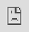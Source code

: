 # Homework info & submission guidelines

You will be submitting your homework assignments on Gradescope.
Check out [Gradescope Student Guide](https://lthub.ubc.ca/guides/gradescope-student-guide/). 

## Accessing homework assignments

Each homework assignment will be made available on the [course GitHub page](https://github.students.cs.ubc.ca/CPSC330-2024W-T2/cpsc330-2024W2/tree/main?tab=readme-ov-file#deliverable-due-dates-tentative) under the "Where to find?" column under the "Deliverable due dates" section.
You can also find the list of released (public) repositories [here](https://github.com/orgs/ubc-cpsc330/repositories).

Your homework assignment will generally consist of a Jupyter notebook along with necessary code and data or links to download the data.
You will have to setup your computer so that you can work on these assignments locally.
See this document for [setup instructions](setup.md).

## Use our template to create a repository

Here are the steps to create a repository for the released homework assignment.

1. Navigate to the homework assignment [from the list of repositories here](https://github.com/orgs/ubc-cpsc330/repositories).

1. On the GitHub repository, click "Use this Template" to create a repository under your account for this homework assignment.

![](img/template.png)

1. When cloning the repository, **remember to set the repository as "Private"** and name it something sensible so you can find it.

![](img/private_repo.png)

1. Clone the repository locally.

1. Complete your assignment, then commit and push your change to GitHub.

## How to submit

When you're ready to submit your assignment, make sure all your work in the Jupyter Notebook is saved, all changes in the repository are committed, and you've pushed up to GitHub.

### Preparation

1. Run all cells in your notebook to make sure there are no errors by running all cells: `Kernel -> Restart Kernel and Clear All Outputs` and then `Run -> Run All Cells`.

1. Notebooks with cell execution numbers out of order or not starting from “1” will have marks deducted. Notebooks without the output displayed may not be graded at all (because we need to see the output in order to grade your work).

### Submitting on Gradescope

1. Upload the assignment using Gradescope’s drag and drop tool. Make sure to access Gradescope via Canvas. Check out this [Gradescope Student Guide](https://lthub.ubc.ca/guides/gradescope-student-guide/) if you need help with your Gradescope submission.

1. Make sure that the plots and output are rendered properly in your submitted files.

1. If the `.ipynb` file is too big and doesn’t render on Gradescope, also upload a `pdf` or `html` in addition to the `.ipynb file`. If the `pdf` or `html` also fail to render on Gradescope, please create two files for your homework (e.g., `hw6a.ipynb` with Exercise 1 and `hw6b.ipynb` with Exercises 2 and 3) and include these two files in your repository.

You must **submit your final version of the notebook to [Gradescope](https://www.gradescope.ca)** where it will be graded.

Here is a video that shows you the process you'll be following (from a different course):

<div class="container youtube">
<iframe class="responsive-iframe" src="https://player.vimeo.com/video/1006094160?badge=0&amp;autopause=0&amp;player_id=0&amp;app_id=58479" frameborder="0" allow="autoplay; fullscreen; picture-in-picture" allowfullscreen style="position:absolute;top:0;left:0;width:100%;height:100%;" title="Submit GitHub Repository on Gradescope"></iframe><script src="https://player.vimeo.com/api/player.js"></script>
</div>

Once you submit to Gradescope, you should go there and ensure your assignment is there as expected and all the output and plots are rendered properly. 

**It is your responsibility to make sure your assignment is submitted properly and failure to do so will result in a deduction of marks.**

## Additional submission instructions

### Datasets

Unless otherwise noted, if you download a dataset for your assignment, when you submit the dataset, the dataset will likely be removed from your submission, please do **not** submit the datasets. (If the dataset in bundled with the assignment, then it's fine to leave it there.)

### Report format

Your final report must be submitted online as a Jupyter notebook, so please do not write up your answers on paper! 

Be sure that your answers are clearly written and easy for the TA to understand. The TAs have the option to reduce your mark if your answers aren't clear or are difficult to understand (even if they are correct). 

Please do not delete the question cells or move the questions around. This will make things easier for the TAs.

**You must ensure that all your code output (values, tables, figures, etc.) is displayed in the notebook.** For example, if you are required to calculate some value, it is not sufficient to just store the value to a variable, nor is it sufficient to have a `print(value)` in your code - the print code must actually be run and the notebook saved, so that the output is shown on the screen when the notebook is rendered. Likewise, if there are tests (e.g. `assert` statements) provided in the code, make sure these are left in so we can see the output of the tests. This allows the TAs to see your results without running your code. Failure to display all output will result in a deduction of marks.

**If you are unsure whether your report is rendering properly, please view your submission in Gradescope. This is exactly how your TA will see it.**

### Figures

In most assignments, you will be asked to produce plots/figures. When including figures in your submission:

- Embed the figures in your report. Make sure your `.ipynb` file includes all the figures you want the TAs to see.
- All figures must include axis labels and, if multiple curves are present on the same figure, a legend.
- All figures must have some accompanying text explaining what the figure is about. You can do this by putting a figure title in the image itself (such as, "Training error vs. k") or you can use LaTeX to add figure captions that appear underneath the figure.
- Regardless of your image formats, all text must be big enough to read without straining or zooming. Please be careful about this for axis labels, legends, titles, etc. Avoid tiny text!

<!-- 
## Partners
**You must work alone for hw1 and hw2.** For hw3 onwards, I might consider allowing group submissions. (I'll update the instructions soon.) 
 -->

## Late submissions

Some flexibility in the assignment submissions is allowed through the use of late tokens (see [Late policy](https://github.students.cs.ubc.ca/CPSC330-2024W-T2/cpsc330-2024W2/blob/main/syllabus.md#assignments) in the syllabus). <!--**Outside what is allowed by the late policy, late submissions will not be accepted.** The rationale is that we will be posting the solutions shortly after the assignment deadline, and we cannot accept submissions after the solutions are posted.--> 

_In exceptional circumstances_ (typically issues of longer duration and impact) other accomodations may be provided through an academic concession - see [here](https://github.com/UBC-CS/cpsc330-2024W1/blob/main/syllabus.md#academic-concessions) for more info.

## Updates to assignments

If there are errors or other changes that need to be made to an assignment, I will announce them in a pinned Piazza post.

## Citing sources

If you use information from students outside your group or from online sources _including code snippets from Stack Overflow or AI generated_ or lecture notes, cite this at the start of each question. **You will receive a mark of 0 for the assignment (and possibly other consequences) if you are found copying from other sources without citation**.

